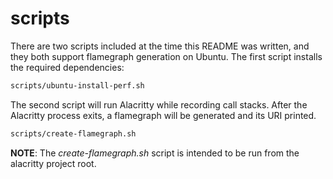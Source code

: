 scripts
=======

There are two scripts included at the time this README was written, and they
both support flamegraph generation on Ubuntu. The first script installs the
required dependencies:

```sh
scripts/ubuntu-install-perf.sh
```

The second script will run Alacritty while recording call stacks. After the
Alacritty process exits, a flamegraph will be generated  and its URI printed.

```sh
scripts/create-flamegraph.sh
```

**NOTE**: The _create-flamegraph.sh_ script is intended to be run from the
alacritty project root.
